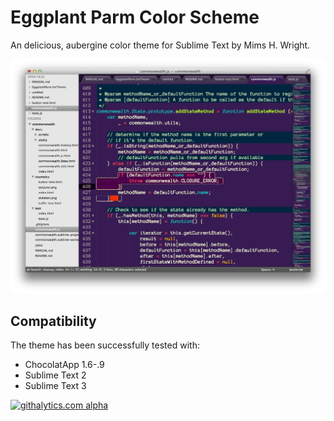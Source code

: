# Eggplant Parm Color Scheme

An delicious, aubergine color theme for Sublime Text by Mims H. Wright.

![Screenshot](http://github.com/mimshwright/sublime-eggplant-parm/raw/master/screenshot.png)

## Compatibility

The theme has been successfully tested with:

* ChocolatApp 1.6-.9
* Sublime Text 2
* Sublime Text 3

<!-- GA Tracker -->
[![githalytics.com alpha](https://cruel-carlota.pagodabox.com/7233c82c279bb93ddfcb6f3af7a2360f "githalytics.com")](http://githalytics.com/mimshwright/sublime-eggplant-parm)
